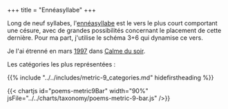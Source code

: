 +++
title = "Ennéasyllabe"
+++

Long de neuf syllabes, l'[ennéasyllabe](https://fr.wikipedia.org/wiki/Enn%C3%A9asyllabe) est le vers le plus court comportant une césure, avec de grandes possibilités concernant le placement de cette dernière. Pour ma part, j'utilise le schéma 3+6 qui dynamise ce vers.

Je l'ai étrenné en mars [1997](../1997) dans [Calme du soir](../../seasons/3_troisieme_saison/calme_du_soir).

Les catégories les plus représentées :

{{% include "../../includes/metric-9_categories.md" hidefirstheading %}}

{{< chartjs id="poems-metric9Bar" width="90%" jsFile="../../charts/taxonomy/poems-metric-9-bar.js" />}}
